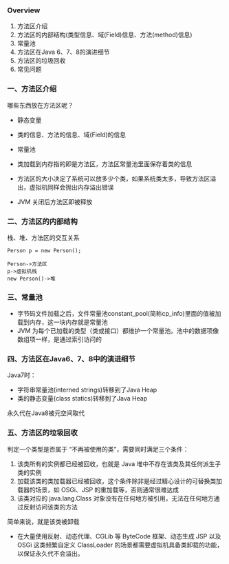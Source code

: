 ### Overview
1. 方法区介绍
2. 方法区的内部结构(类型信息、域(Field)信息、方法(method)信息)
3. 常量池
4. 方法区在Java 6、7、8的演进细节
5. 方法区的垃圾回收
6. 常见问题

### 一、方法区介绍

哪些东西放在方法区呢？
- 静态变量
- 类的信息、方法的信息、域(Field)的信息
- 常量池

- 类加载到内存指的即是方法区，方法区常量池里面保存着类的信息
- 方法区的大小决定了系统可以放多少个类，如果系统类太多，导致方法区溢出，虚拟机同样会抛出内存溢出错误
- JVM 关闭后方法区即被释放

### 二、方法区的内部结构

栈、堆、方法区的交互关系

```
Person p = new Person();

Person->方法区
p->虚拟机栈
new Person()->堆

```

### 三、常量池

- 字节码文件加载之后，文件常量池constant_pool(简称cp_info)里面的值被加载到内存，这一块内存就是常量池
- JVM 为每个已加载的类型（类或接口）都维护一个常量池。池中的数据项像数组项一样，是通过索引访问的

### 四、方法区在Java6、7、8中的演进细节

Java7时：
- 字符串常量池(interned strings)转移到了Java Heap
- 类的静态变量(class statics)转移到了Java Heap

永久代在Java8被元空间取代

### 五、方法区的垃圾回收

判定一个类型是否属于 “不再被使用的类”，需要同时满足三个条件：
1. 该类所有的实例都已经被回收，也就是 Java 堆中不存在该类及其任何派生子类的实例
2. 加载该类的类加载器已经被回收，这个条件除非是经过精心设计的可替换类加载器的场景，如 OSGi、JSP 的重加载等，否则通常很难达成
3. 该类对应的 java.lang.Class 对象没有在任何地方被引用，无法在任何地方通过反射访问该类的方法

简单来说，就是该类被卸载

- 在大量使用反射、动态代理、CGLib 等 ByteCode 框架、动态生成 JSP 以及 OSGi 这类频繁自定义 ClassLoader 的场景都需要虚拟机具备类卸载的功能，以保证永久代不会溢出。